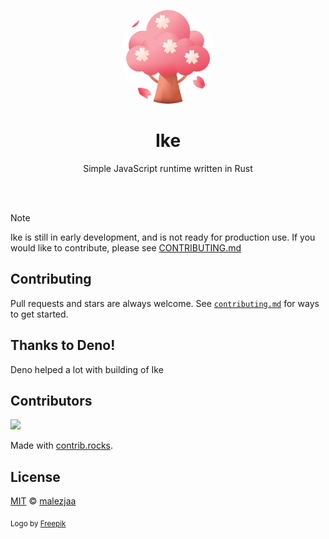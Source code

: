 <p align="center">
  <p align="center">
   <img style="border-radius: 50%;" width="150" height="150" src=".github/public/logo.png" alt="Logo">
  </p>
	<h1 align="center"><b>Ike</b></h1>
	<p align="center">
		Simple JavaScript runtime written in Rust
    <br />
  </p>
</p>

<br/>
<br/>

> [!NOTE]
> Ike is still in early development, and is not ready for production use. If you would like to contribute, please see [CONTRIBUTING.md](contributing.md)

## Contributing

Pull requests and stars are always welcome. See [`contributing.md`](.github/contributing.md) for ways to get started.

## Thanks to Deno!
Deno helped a lot with building of Ike

## Contributors

<a href="https://github.com/malezjaa/ike/graphs/contributors">
  <img src="https://contrib.rocks/image?repo=malezjaa/ike" />
</a>

Made with [contrib.rocks](https://contrib.rocks).

## License

[MIT][license] © [malezjaa][author]

<sub> Logo by [Freepik](https://www.freepik.com) </sub>

[license]: license
[author]: https://github.com/malezjaa

